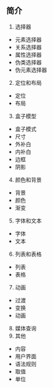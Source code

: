## 简介

1. 选择器
  + 元素选择器
  + 关系选择器
  + 属性选择器
  + 伪类选择器
  + 伪元素选择器
2. 定位和布局
  + 定位
  + 布局
3. 盒子模型
  + 盒子模式
  + 尺寸
  + 外补白
  + 内补白
  + 边框
  + 阴影
4. 颜色和背景
  + 背景
  + 颜色
  + 渐变
5. 字体和文本
  + 字体
  + 文本
6. 列表和表格
  + 列表
  + 表格
7. 动画
  + 过渡
  + 变换
  + 动画
8. 媒体查询
9. 其他
  + 内容
  + 用户界面
  + 语法规则
  + 取值
  + 单位